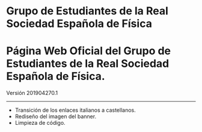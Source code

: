 
# Grupo de Estudiantes de la Real Sociedad Española de Física

Página Web Oficial del Grupo de Estudiantes de la Real Sociedad Española de Física.
===

Versión 201904270.1
___
- Transición de los enlaces italianos a castellanos.
- Rediseño del imagen del banner.
- Limpieza de código.
